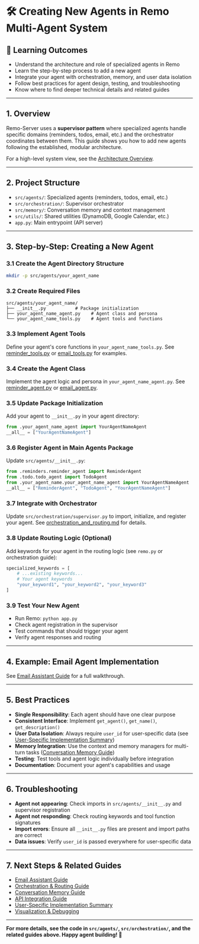 # 🛠️ Creating New Agents in Remo Multi-Agent System

## 🎯 Learning Outcomes

- Understand the architecture and role of specialized agents in Remo
- Learn the step-by-step process to add a new agent
- Integrate your agent with orchestration, memory, and user data isolation
- Follow best practices for agent design, testing, and troubleshooting
- Know where to find deeper technical details and related guides

---

## 1. Overview

Remo-Server uses a **supervisor pattern** where specialized agents handle specific domains (reminders, todos, email, etc.) and the orchestrator coordinates between them. This guide shows you how to add new agents following the established, modular architecture.

For a high-level system view, see the [Architecture Overview](./architecture_overview.md).

---

## 2. Project Structure

- `src/agents/`: Specialized agents (reminders, todos, email, etc.)
- `src/orchestration/`: Supervisor orchestrator
- `src/memory/`: Conversation memory and context management
- `src/utils/`: Shared utilities (DynamoDB, Google Calendar, etc.)
- `app.py`: Main entrypoint (API server)

---

## 3. Step-by-Step: Creating a New Agent

### 3.1 Create the Agent Directory Structure

```bash
mkdir -p src/agents/your_agent_name
```

### 3.2 Create Required Files

```
src/agents/your_agent_name/
├── __init__.py           # Package initialization
├── your_agent_name_agent.py    # Agent class and persona
└── your_agent_name_tools.py    # Agent tools and functions
```

### 3.3 Implement Agent Tools

Define your agent's core functions in `your_agent_name_tools.py`. See [reminder_tools.py](../src/agents/reminders/reminder_tools.py) or [email_tools.py](../src/agents/email/email_tools.py) for examples.

### 3.4 Create the Agent Class

Implement the agent logic and persona in `your_agent_name_agent.py`. See [reminder_agent.py](../src/agents/reminders/reminder_agent.py) or [email_agent.py](../src/agents/email/email_agent.py).

### 3.5 Update Package Initialization

Add your agent to `__init__.py` in your agent directory:

```python
from .your_agent_name_agent import YourAgentNameAgent
__all__ = ["YourAgentNameAgent"]
```

### 3.6 Register Agent in Main Agents Package

Update `src/agents/__init__.py`:

```python
from .reminders.reminder_agent import ReminderAgent
from .todo.todo_agent import TodoAgent
from .your_agent_name.your_agent_name_agent import YourAgentNameAgent
__all__ = ["ReminderAgent", "TodoAgent", "YourAgentNameAgent"]
```

### 3.7 Integrate with Orchestrator

Update `src/orchestration/supervisor.py` to import, initialize, and register your agent. See [orchestration_and_routing.md](./orchestration_and_routing.md) for details.

### 3.8 Update Routing Logic (Optional)

Add keywords for your agent in the routing logic (see `remo.py` or orchestration guide):

```python
specialized_keywords = [
    # ...existing keywords...
    # Your agent keywords
    "your_keyword1", "your_keyword2", "your_keyword3"
]
```

### 3.9 Test Your New Agent

- Run Remo: `python app.py`
- Check agent registration in the supervisor
- Test commands that should trigger your agent
- Verify agent responses and routing

---

## 4. Example: Email Agent Implementation

See [Email Assistant Guide](./email_assistant_guide.md) for a full walkthrough.

---

## 5. Best Practices

- **Single Responsibility**: Each agent should have one clear purpose
- **Consistent Interface**: Implement `get_agent()`, `get_name()`, `get_description()`
- **User Data Isolation**: Always require `user_id` for user-specific data (see [User-Specific Implementation Summary](./user_specific_implementation_summary.md))
- **Memory Integration**: Use the context and memory managers for multi-turn tasks ([Conversation Memory Guide](./conversation_memory_guide.md))
- **Testing**: Test tools and agent logic individually before integration
- **Documentation**: Document your agent's capabilities and usage

---

## 6. Troubleshooting

- **Agent not appearing**: Check imports in `src/agents/__init__.py` and supervisor registration
- **Agent not responding**: Check routing keywords and tool function signatures
- **Import errors**: Ensure all `__init__.py` files are present and import paths are correct
- **Data issues**: Verify `user_id` is passed everywhere for user-specific data

---

## 7. Next Steps & Related Guides

- [Email Assistant Guide](./email_assistant_guide.md)
- [Orchestration & Routing Guide](./orchestration_and_routing.md)
- [Conversation Memory Guide](./conversation_memory_guide.md)
- [API Integration Guide](./api_integration_guide.md)
- [User-Specific Implementation Summary](./user_specific_implementation_summary.md)
- [Visualization & Debugging](./visualization_and_debugging.md)

---

**For more details, see the code in `src/agents/`, `src/orchestration/`, and the related guides above. Happy agent building! 🚀**
